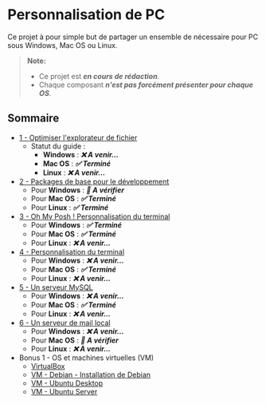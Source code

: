 # Personnalisation de PC

Ce projet à pour simple but de partager un ensemble de nécessaire pour PC sous Windows, Mac OS ou Linux.

> **Note:**
> - Ce projet est _**en cours de rédaction**_.
> - Chaque composant _**n'est pas forcément présenter pour chaque OS**_.

## Sommaire

- [1 - Optimiser l'explorateur de fichier](1_Optimize_the_file_explorer.md)
    - Statut du guide :
        - **Windows** : _**❌ A venir...**_
        - **Mac OS** : _**✅ Terminé**_
        - **Linux** : _**❌ A venir...**_
- [2 - Packages de base pour le développement](2_Packages.md)
    - Pour **Windows** : _**🔄 A vérifier**_
    - Pour **Mac OS** : _**✅ Terminé**_
    - Pour **Linux** : _**✅ Terminé**_
- [3 - Oh My Posh ! Personnalisation du terminal](3_Oh_My_Posh.md)
    - Pour **Windows** :  _**✅ Terminé**_
    - Pour **Mac OS** : _**✅ Terminé**_
    - Pour **Linux** : _**❌ A venir...**_
- [4 - Personnalisation du terminal](4_Terminal.md)
    - Pour **Windows** : _**❌ A venir...**_
    - Pour **Mac OS** : _**✅ Terminé**_
    - Pour **Linux** : _**❌ A venir...**_
- [5 - Un serveur MySQL](5_MySQL_Server.md)
    - Pour **Windows** : _**❌ A venir...**_
    - Pour **Mac OS** : _**✅ Terminé**_
    - Pour **Linux** : _**❌ A venir...**_
- [6 - Un serveur de mail local](6_Mail_Server.md)
    - Pour **Windows** : _**❌ A venir...**_
    - Pour **Mac OS** : _**🔄 A vérifier**_
    - Pour **Linux** : _**❌ A venir...**_
- Bonus 1 - OS et machines virtuelles (VM)
    - [VirtualBox](Bonus1_1_Virtualbox.md)
    - [VM - Debian - Installation de Debian](Bonus1_2_Install_debian.md)
    - [VM - Ubuntu Desktop](Bonus1_3_install_ubuntu-desktop.md)
    - [VM - Ubuntu Server](Bonus1_4_install_ubuntu-server.md)